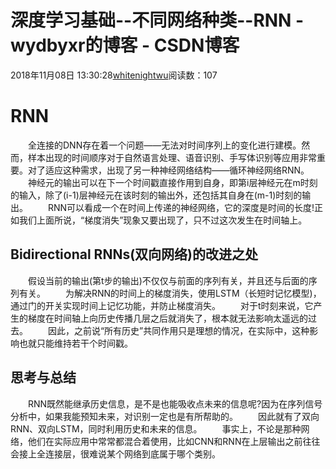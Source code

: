 # 深度学习基础--不同网络种类--RNN - wydbyxr的博客 - CSDN博客
2018年11月08日 13:30:28[whitenightwu](https://me.csdn.net/wydbyxr)阅读数：107
# RNN
  全连接的DNN存在着一个问题——无法对时间序列上的变化进行建模。然而，样本出现的时间顺序对于自然语言处理、语音识别、手写体识别等应用非常重要。对了适应这种需求，出现了另一种神经网络结构——循环神经网络RNN。
  神经元的输出可以在下一个时间戳直接作用到自身，即第i层神经元在m时刻的输入，除了(i-1)层神经元在该时刻的输出外，还包括其自身在(m-1)时刻的输出。
  RNN可以看成一个在时间上传递的神经网络，它的深度是时间的长度!正如我们上面所说，“梯度消失”现象又要出现了，只不过这次发生在时间轴上。
## Bidirectional RNNs(双向网络)的改进之处
  假设当前的输出(第t步的输出)不仅仅与前面的序列有关，并且还与后面的序列有关。
  为解决RNN的时间上的梯度消失，使用LSTM（长短时记忆模型)，通过门的开关实现时间上记忆功能，并防止梯度消失。
  对于t时刻来说，它产生的梯度在时间轴上向历史传播几层之后就消失了，根本就无法影响太遥远的过去。
  因此，之前说“所有历史”共同作用只是理想的情况，在实际中，这种影响也就只能维持若干个时间戳。
## 思考与总结
  RNN既然能继承历史信息，是不是也能吸收点未来的信息呢?因为在序列信号分析中，如果我能预知未来，对识别一定也是有所帮助的。
  因此就有了双向RNN、双向LSTM，同时利用历史和未来的信息。
  事实上，不论是那种网络，他们在实际应用中常常都混合着使用，比如CNN和RNN在上层输出之前往往会接上全连接层，很难说某个网络到底属于哪个类别。
